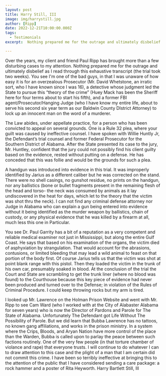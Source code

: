 ```yaml
---
layout: post
title: Harry Still, III
image: img/harrystill.jpg
author: [Ripp]
date: 2022-12-21T10:00:00.000Z
tags:
  - Testimonials
excerpt:  Nothing prepared me for the outrage and ultimately disbelief as I read through this exhaustive transcript (the trial took two weeks).

---
```

 Over the years, my client and friend Paul Ripp has brought more than a few disturbing cases to my attention. Nothing prepared me for the outrage and ultimately disbelief as I read through this exhaustive transcript (the trial took two weeks). You see I'm one of the bad guys, in that I was unaware of how easy it is for an overzealous Prosecutor (Mr. David Whetstone, an irratic sort, who I have known since I was 16), a detective whose judgment led the State to pursue this “theory of the crime” (Huey Mack has been the Sheriff here for four terms about to start his fifth), and a former FBI agent/Prosecutor/Hanging Judge (who I have know my entire life, about to serve his second six year term as our Baldwin County DIstrict Attorney) to lock up an innocent man on the word of a murderer. 
 
 The Law abides, under appellate practice, for a person who has been convicted to appeal on several grounds. One is a Rule 32 plea, where your guilt was caused by ineffective counsel. I have spoken with Willie Huntly Jr, the Defendant’s trial counsel and former Federal Prosecutor for the Southern District of Alabama. After the State presented its case to the jury, Mr. Huntley, confident that the jury could not possibly find his client guilty based on the evidence, rested without putting on a defense. He has conceded that this was follie and would be the grounds for such a plea. 
 
 A handgun was introduced into evidence in this trial. It was improperly identified by Jarius as a different caliber but he was corrected on the stand. There were no shell casings, no gunshot residue, no prints on the handgun, nor any ballistics (bone or bullet fragments present in the remaining flesh of the head and torso- the neck was consumed by animals as it lay undiscovered in the heat for days, which let to the theory that the victim was shot thru the neck). I can not find any criminal defense attorney nor Judge in Alabama who can explain a gun being entered into evidence without it being identified as the murder weapon by ballistics, chain of custody, or any physical evidence that he was killed by a firearm at all, much less this one in Particular. 
 
 You see Dr. Paul Garrity has a bit of a reputation as a very competent and reliable medical examiner not just in Mississippi, but along the entire Gulf Coast. He says that based on his examination of the organs, the victim died of asphyxiation by strangulation. That would account for the abrasions, contusions, or limited bleeding that may lead a wild animal to feast on that portion of the body first. Of course Jarius tells us that the victim was shot at point blank range with this pistol. Then they loaded the victim in the trunk of his own car, presumably soaked in blood. At the conclusion of the trial the Court and State are scrambling to get the trunk liner (where no blood was found) to the Courthouse because this key piece of evidence had never been produced and turned over to the Defense; in violation of the Rules of Criminal Procedure. I could keep throwing rocks but my arm is tired. 
 
 I looked up Mr. Lawrence on the Holman Prison Website and went with Mr. Ripp to see Cam Ward (who I worked with at the City of Alabaster Alabama for seven years) who is now the Director of Pardons and Parole for The State of Alabama. Unfortunately The Defendant got Life Without The Possibility of Parole. But we did learn that Bubba Lawrence has no tattoos, no known gang affiliations, and works in the prison ministry. In a system where the Crips, Bloods, and Aryan Nation have more control of the place than the Warden, Bubba is called upon to parlay the peace between such factions routinely. One of the very few people (in that torture chamber of violance and rape) that everyone trusts. I will continue to do whatever I can to draw attention to this case and the plight of a man that I am certain did not commit this crime. I have been so terribly ineffective at bringing this to the  attention of the public that I have considered sending a care package: a rock hammer and a poster of Rita Heyworth. Harry Bartlett Still, III
